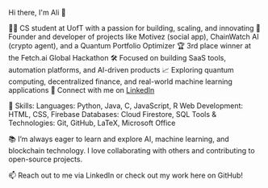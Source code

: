 Hi there, I'm Ali 👋

🧑‍🎓 CS student at UofT with a passion for building, scaling, and innovating
🚀 Founder and developer of projects like Motivez (social app), ChainWatch AI (crypto agent), and a Quantum Portfolio Optimizer
🏆 3rd place winner at the Fetch.ai Global Hackathon
🛠️ Focused on building SaaS tools, automation platforms, and AI-driven products
📈 Exploring quantum computing, decentralized finance, and real-world machine learning applications
📧 Connect with me on [LinkedIn](https://www.linkedin.com/in/alialtowaiji)

🔧 Skills:
Languages: Python, Java, C, JavaScript, R
Web Development: HTML, CSS, Firebase
Databases: Cloud Firestore, SQL
Tools & Technologies: Git, GitHub, LaTeX, Microsoft Office

📚 I’m always eager to learn and explore AI, machine learning, and blockchain technology. I love collaborating with others and contributing to open-source projects.

📫 Reach out to me via LinkedIn or check out my work here on GitHub!
